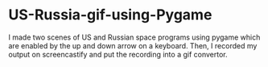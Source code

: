 # US-Russia-gif-using-Pygame
I made two scenes of US and Russian space programs using pygame which are enabled by the up and down arrow on a keyboard. Then, I recorded my output on screencastify and put the recording into a gif convertor.
